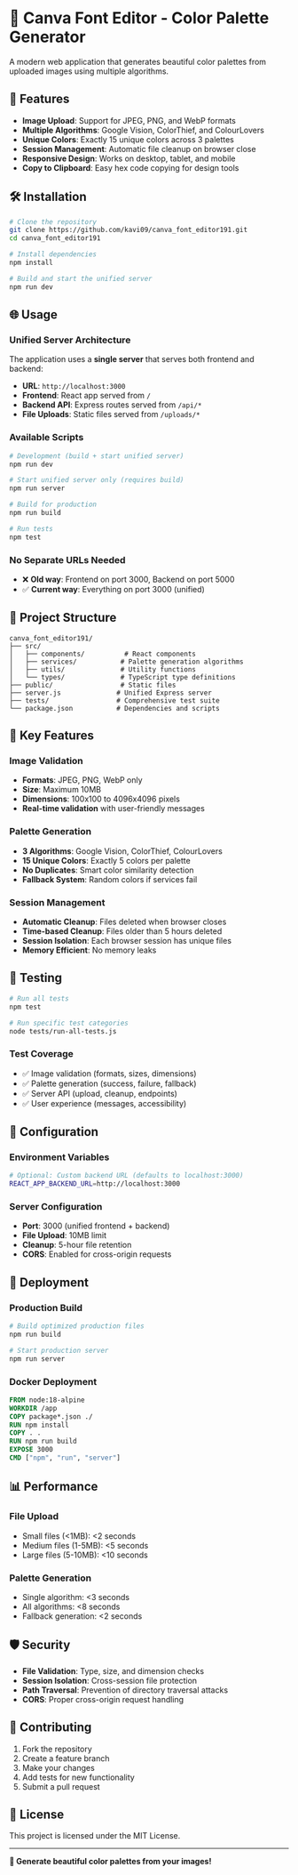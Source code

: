# 🎨 Canva Font Editor - Color Palette Generator

A modern web application that generates beautiful color palettes from uploaded images using multiple algorithms.

## 🚀 Features

- **Image Upload**: Support for JPEG, PNG, and WebP formats
- **Multiple Algorithms**: Google Vision, ColorThief, and ColourLovers
- **Unique Colors**: Exactly 15 unique colors across 3 palettes
- **Session Management**: Automatic file cleanup on browser close
- **Responsive Design**: Works on desktop, tablet, and mobile
- **Copy to Clipboard**: Easy hex code copying for design tools

## 🛠️ Installation

```bash
# Clone the repository
git clone https://github.com/kavi09/canva_font_editor191.git
cd canva_font_editor191

# Install dependencies
npm install

# Build and start the unified server
npm run dev
```

## 🌐 Usage

### **Unified Server Architecture**
The application uses a **single server** that serves both frontend and backend:

- **URL**: `http://localhost:3000`
- **Frontend**: React app served from `/`
- **Backend API**: Express routes served from `/api/*`
- **File Uploads**: Static files served from `/uploads/*`

### **Available Scripts**

```bash
# Development (build + start unified server)
npm run dev

# Start unified server only (requires build)
npm run server

# Build for production
npm run build

# Run tests
npm test
```

### **No Separate URLs Needed**
- ❌ **Old way**: Frontend on port 3000, Backend on port 5000
- ✅ **Current way**: Everything on port 3000 (unified)

## 📁 Project Structure

```
canva_font_editor191/
├── src/
│   ├── components/          # React components
│   ├── services/           # Palette generation algorithms
│   ├── utils/              # Utility functions
│   └── types/              # TypeScript type definitions
├── public/                 # Static files
├── server.js              # Unified Express server
├── tests/                 # Comprehensive test suite
└── package.json           # Dependencies and scripts
```

## 🎯 Key Features

### **Image Validation**
- **Formats**: JPEG, PNG, WebP only
- **Size**: Maximum 10MB
- **Dimensions**: 100x100 to 4096x4096 pixels
- **Real-time validation** with user-friendly messages

### **Palette Generation**
- **3 Algorithms**: Google Vision, ColorThief, ColourLovers
- **15 Unique Colors**: Exactly 5 colors per palette
- **No Duplicates**: Smart color similarity detection
- **Fallback System**: Random colors if services fail

### **Session Management**
- **Automatic Cleanup**: Files deleted when browser closes
- **Time-based Cleanup**: Files older than 5 hours deleted
- **Session Isolation**: Each browser session has unique files
- **Memory Efficient**: No memory leaks

## 🧪 Testing

```bash
# Run all tests
npm test

# Run specific test categories
node tests/run-all-tests.js
```

### **Test Coverage**
- ✅ Image validation (formats, sizes, dimensions)
- ✅ Palette generation (success, failure, fallback)
- ✅ Server API (upload, cleanup, endpoints)
- ✅ User experience (messages, accessibility)

## 🔧 Configuration

### **Environment Variables**
```bash
# Optional: Custom backend URL (defaults to localhost:3000)
REACT_APP_BACKEND_URL=http://localhost:3000
```

### **Server Configuration**
- **Port**: 3000 (unified frontend + backend)
- **File Upload**: 10MB limit
- **Cleanup**: 5-hour file retention
- **CORS**: Enabled for cross-origin requests

## 🚀 Deployment

### **Production Build**
```bash
# Build optimized production files
npm run build

# Start production server
npm run server
```

### **Docker Deployment**
```dockerfile
FROM node:18-alpine
WORKDIR /app
COPY package*.json ./
RUN npm install
COPY . .
RUN npm run build
EXPOSE 3000
CMD ["npm", "run", "server"]
```

## 📊 Performance

### **File Upload**
- Small files (<1MB): <2 seconds
- Medium files (1-5MB): <5 seconds
- Large files (5-10MB): <10 seconds

### **Palette Generation**
- Single algorithm: <3 seconds
- All algorithms: <8 seconds
- Fallback generation: <2 seconds

## 🛡️ Security

- **File Validation**: Type, size, and dimension checks
- **Session Isolation**: Cross-session file protection
- **Path Traversal**: Prevention of directory traversal attacks
- **CORS**: Proper cross-origin request handling

## 🤝 Contributing

1. Fork the repository
2. Create a feature branch
3. Make your changes
4. Add tests for new functionality
5. Submit a pull request

## 📄 License

This project is licensed under the MIT License.

---

**🎨 Generate beautiful color palettes from your images!**
